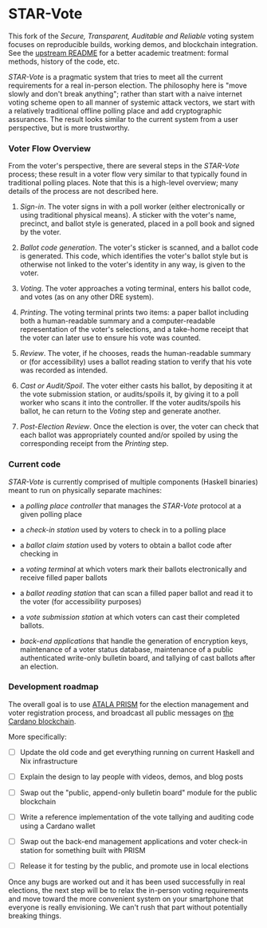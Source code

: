 STAR-Vote
===

This fork of the *Secure, Transparent, Auditable and Reliable* voting system
focuses on reproducible builds, working demos, and blockchain integration. See
the [upstream README][1] for a better academic treatment: formal methods,
history of the code, etc.

*STAR-Vote* is a pragmatic system that tries to meet all the current
requirements for a real in-person election. The philosophy here is "move slowly
and don't break anything"; rather than start with a naive internet voting
scheme open to all manner of systemic attack vectors, we start with a
relatively traditional offline polling place and add cryptographic assurances.
The result looks similar to the current system from a user perspective, but is
more trustworthy.


### Voter Flow Overview

From the voter's perspective, there are several steps in the *STAR-Vote*
process; these result in a voter flow very similar to that typically found in
traditional polling places. Note that this is a high-level overview; many
details of the process are not described here.

1. *Sign-in*. The voter signs in with a poll worker (either electronically or
	 using traditional physical means). A sticker with the voter's name,
	 precinct, and ballot style is generated, placed in a poll book and signed by
	 the voter.
	 
2. *Ballot code generation*. The voter's sticker is scanned, and a ballot code
	 is generated. This code, which identifies the voter's ballot style but is
	 otherwise not linked to the voter's identity in any way, is given to the
	 voter. 
	 
3. *Voting*. The voter approaches a voting terminal, enters his ballot code,
	 and votes (as on any other DRE system).
	 
4. *Printing*. The voting terminal prints two items: a paper ballot including
	 both a human-readable summary and a computer-readable representation of the
	 voter's selections, and a take-home receipt that the voter can later use to
	 ensure his vote was counted.
	 
5. *Review*. The voter, if he chooses, reads the human-readable summary  or
	 (for accessibility) uses a ballot reading station to verify that his vote
	 was recorded as intended.
	 
6. *Cast or Audit/Spoil*. The voter either casts his ballot, by depositing it
	 at the vote submission station, or audits/spoils it, by giving it to a poll
	 worker who scans it into the controller. If the voter audits/spoils his
	 ballot, he can return to the *Voting* step and generate another.
	 
7. *Post-Election Review*. Once the election is over, the voter can check that
	 each ballot was appropriately counted and/or spoiled by using the
	 corresponding receipt from the *Printing* step.


### Current code

*STAR-Vote* is currently comprised of multiple components (Haskell binaries)
meant to run on physically separate machines:

- a *polling place controller* that manages the *STAR-Vote* protocol at a given
	polling place
	
- a *check-in station* used by voters to check in to a polling place

- a *ballot claim station* used by voters to obtain a ballot code after
	checking in
	
- a *voting terminal* at which voters mark their ballots electronically and
	receive filled paper ballots
	
- a *ballot reading station* that can scan a filled paper ballot and read it to
	the voter (for accessibility purposes)
	
- a *vote submission station* at which voters can cast their completed ballots. 

- *back-end applications* that handle the generation of encryption keys,
	maintenance of a voter status database, maintenance of a public authenticated
	write-only bulletin board, and tallying of cast ballots after an election.


### Development roadmap

The overall goal is to use [ATALA PRISM][3] for the election management and
voter registration process, and broadcast all public messages on
[the Cardano blockchain][2].

More specifically:

- [ ] Update the old code and get everything running on current Haskell and Nix
			infrastructure

- [ ] Explain the design to lay people with videos, demos, and blog posts

- [ ] Swap out the "public, append-only bulletin board" module for the public
			blockchain
			
- [ ] Write a reference implementation of the vote tallying and auditing code
			using a Cardano wallet
			
- [ ] Swap out the back-end management applications and voter check-in station
			for something built with PRISM
			
- [ ] Release it for testing by the public, and promote use in local elections

Once any bugs are worked out and it has been used successfully in real elections,
the next step will be to relax the in-person voting requirements and move toward
the more convenient system on your smartphone that everyone is really envisioning.
We can't rush that part without potentially breaking things.


[1]: https://github.com/FreeAndFair/STAR-Vote
[2]: https://explorer.cardano.org/en
[3]: https://www.youtube.com/watch?v=wemcgPA3IPQ
